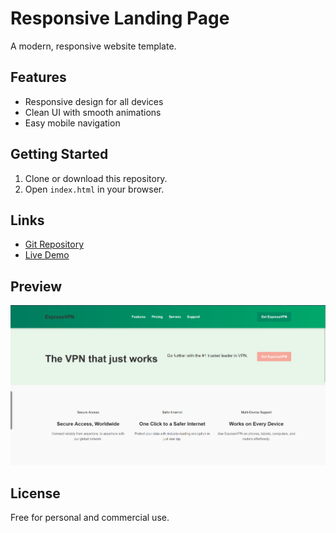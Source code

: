 # Responsive Landing Page

A modern, responsive website template.

## Features

- Responsive design for all devices
- Clean UI with smooth animations
- Easy mobile navigation

## Getting Started

1. Clone or download this repository.
2. Open `index.html` in your browser.

## Links

- [Git Repository](https://github.com/your-repo-link)  <!-- Replace with actual link -->
- [Live Demo](https://your-live-demo-link)  <!-- Replace with actual link -->

## Preview

![Preview Image](./preview.png)

## License

Free for personal and commercial use. 